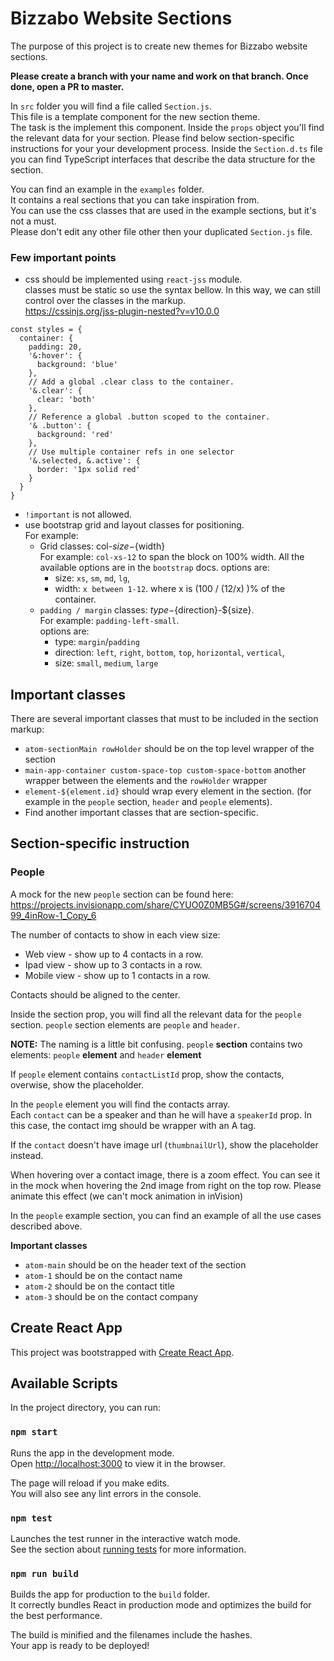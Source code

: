 # Bizzabo Website Sections

The purpose of this project is to create new themes for Bizzabo website sections.

**Please create a branch with your name and work on that branch. Once done, open a PR to master.**

In `src` folder you will find a file called `Section.js`.  
This file is a template component for the new section theme.  
The task is the implement this component.
Inside the `props` object you'll find the relevant data for your section. Please find below section-specific instructions for your your development process.
Inside the `Section.d.ts` file you can find TypeScript interfaces that describe the data structure for the section.

You can find an example in the `examples` folder.  
It contains a real sections that you can take inspiration from.  
You can use the css classes that are used in the example sections, but it's not a must.  
Please don't edit any other file other then your duplicated `Section.js` file.

### Few important points
- css should be implemented using `react-jss` module.  
classes must be static so use the syntax bellow.
In this way, we can still control over the classes in the markup.  
https://cssinjs.org/jss-plugin-nested?v=v10.0.0
```
const styles = {
  container: {
    padding: 20,
    '&:hover': {
      background: 'blue'
    },
    // Add a global .clear class to the container.
    '&.clear': {
      clear: 'both'
    },
    // Reference a global .button scoped to the container.
    '& .button': {
      background: 'red'
    },
    // Use multiple container refs in one selector
    '&.selected, &.active': {
      border: '1px solid red'
    }
  }
}
```
- `!important` is not allowed.
- use bootstrap grid and layout classes for positioning.   
For example:
    - Grid classes: col-${size}-${width}  
    For example: `col-xs-12` to span the block on 100% width. 
    All the available options are in the `bootstrap` docs.
    options are: 
        - size: `xs`, `sm`, `md`, `lg`,
        - width: `x between 1-12`. where x is (100 / (12/x) )% of the container.
    - `padding / margin` classes: ${type}-${direction}-${size}.  
    For example: `padding-left-small`.  
    options are: 
        - type: `margin`/`padding`
        - direction: `left`, `right`, `bottom`, `top`, `horizontal`, `vertical`,
        - size: `small`, `medium`, `large`


## Important classes
There are several important classes that must to be included in the section markup:
- `atom-sectionMain rowHolder` should be on the top level wrapper of the section  
- `main-app-container custom-space-top custom-space-bottom` another wrapper between the elements and the `rowHolder` wrapper
- `element-${element.id}` should wrap every element in the section. (for example in the `people` section, `header` and `people` elements).
- Find another important classes that are section-specific.

## Section-specific instruction
### People
A mock for the new `people` section can be found here:
https://projects.invisionapp.com/share/CYUO0Z0MB5G#/screens/391670499_4inRow-1_Copy_6

The number of contacts to show in each view size:
- Web view - show up to 4 contacts in a row.
- Ipad view - show up to 3 contacts in a row.
- Mobile view - show up to 1 contacts in a row.

Contacts should be aligned to the center.

Inside the section prop, you will find all the relevant data for the `people` section.
`people` section elements are `people` and `header`.  
 
 **NOTE:** The naming is a little bit confusing. `people` **section** contains two elements: `people` **element** and `header` **element**  

 If `people` element contains `contactListId` prop, show the contacts, overwise, show the placeholder.  

 In the `people` element you will find the contacts array.  
 Each `contact` can be a speaker and than he will have a `speakerId` prop. In this case, the contact img should be wrapper with an A tag.  

If the `contact` doesn't have image url (`thumbnailUrl`), show the placeholder instead.  

When hovering over a contact image, there is a zoom effect. You can see it in the mock when hovering the 2nd image from right on the top row.
Please animate this effect (we can't mock animation in inVision)

In the `people` example section, you can find an example of all the use cases described above.

**Important classes**
- `atom-main` should be on the header text of the section
- `atom-1` should be on the contact name
- `atom-2` should be on the contact title
- `atom-3` should be on the contact company

## Create React App

This project was bootstrapped with [Create React App](https://github.com/facebook/create-react-app).

## Available Scripts

In the project directory, you can run:

### `npm start`

Runs the app in the development mode.<br>
Open [http://localhost:3000](http://localhost:3000) to view it in the browser.

The page will reload if you make edits.<br>
You will also see any lint errors in the console.

### `npm test`

Launches the test runner in the interactive watch mode.<br>
See the section about [running tests](https://facebook.github.io/create-react-app/docs/running-tests) for more information.

### `npm run build`

Builds the app for production to the `build` folder.<br>
It correctly bundles React in production mode and optimizes the build for the best performance.

The build is minified and the filenames include the hashes.<br>
Your app is ready to be deployed!
